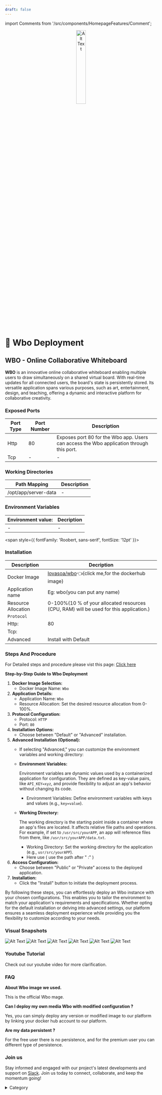 ```yaml
---
draft: false
---
```

import Comments from '/src/components/HomepageFeatures/Comment';

<p align="center">
  <img src="/img/t5t5.png" alt="Alt Text" width="25%"/>
</p>
<span style={{ fontFamily: 'Roobert, sans-serif', fontSize: '12pt' }}>

# 📓 Wbo Deployment

## WBO - Online Collaborative Whiteboard

**WBO** is an innovative online collaborative whiteboard enabling multiple users to draw simultaneously on a shared virtual board. With real-time updates for all connected users, the board's state is persistently stored. Its versatile application spans various purposes, such as art, entertainment, design, and teaching, offering a dynamic and interactive platform for collaborative creativity.

### Exposed Ports

| Port Type | Port Number | Description |
| --------- | ----------- | ----------- |
| Http      | 80        | Exposes port 80 for the Wbo app. Users can access the Wbo application through this port. |
| Tcp       | -           | -             |

### Working Directories

| Path Mapping                         | Description |
| ------------------------------------ | ----------- |
|/opt/app/server-data     | - |


### Environment Variables

|   **Environment value:**          | Decription                                                                                                               | 
| --------------------- | ------                                                                                                                   | 
|-       |  -                              |

</span>


<span style={{ fontFamily: 'Roobert, sans-serif', fontSize: '12pt' }}>

### Installation


|  Description          | Decription                                                                                                               | 
| --------------------- | ------                                                                                                                   | 
| Docker Image          |  [lovasoa/wbo](https://hub.docker.com/r/lovasoa/wbo)👈(click me,for the dockerhub image)                                   |
| Application name      |  Eg: wbo(you can put any name)                                                                                        | 
| Resource Allocation   |  0-100%(10 % of your allocated resources (CPU, RAM) will be used for this application.)                                  | 
| `Protocol`            |                                                                                                                          | 
|  Http:                | 80                                                                                                                     |
|  Tcp:                 |                                                                                                                          | 
|    Advanced           |    Install with Default                                                                                                  |



### Steps And Procedure

For Detailed steps and procedure please vist this page: [Click here](https://techscaleinfinite.github.io/introduction/cloud-float/Steps%20and%20procedure)


**Step-by-Step Guide to Wbo Deployment**

1. **Docker Image Selection:**
   * Docker Image Name: `Wbo`
2. **Application Details:**
   * Application Name: `Wbo`
   * Resource Allocation: Set the desired resource allocation from 0-100%.
3. **Protocol Configuration:**
   * Protocol: `HTTP`
   * Port: `80`
4. **Installation Options:**
   * Choose between "Default" or "Advanced" installation.
5. **Advanced Installation (Optional):**
   * If selecting "Advanced," you can customize the environment variables and working directory:
   *   **Environment Variables:**

       Environment variables are dynamic values used by a containerized application for configuration. They are defined as key-value pairs, like `API_KEY=xyz`, and provide flexibility to adjust an app's behavior without changing its code.

       * Environment Variables: Define environment variables with keys and values (e.g., `key=value`).
   *   **Working Directory:**

       The working directory is the starting point inside a container where an app's files are located. It affects relative file paths and operations. For example, if set to `/usr/src/yourAPP`, an app will reference files from there, like `/usr/src/yourAPP/data.txt`.

       * Working Directory: Set the working directory for the application (e.g., `usr/src/yourAPP`).
       * Here use ( use the path after   " :"  )
6. **Access Configuration:**
   * Choose between "Public" or "Private" access to the deployed application.
7. **Installation:**
   * Click the "Install" button to initiate the deployment process.

By following these steps, you can effortlessly deploy an Wbo instance with your chosen configurations. This enables you to tailor the environment to match your application's requirements and specifications. Whether opting for the default installation or delving into advanced settings, our platform ensures a seamless deployment experience while providing you the flexibility to customize according to your needs.

### Visual Snapshots

![Alt Text](/img/k7.png)
![Alt Text](/img/k8.png)
![Alt Text](/img/k77.png)
![Alt Text](/img/k88.png)
![Alt Text](/img/k776.png)
![Alt Text](/img/k8886.png)



### Youtube Tutorial&#x20;

Check out our youtube video for more clarification.

### FAQ

**About Wbo image we used.**

This is the official Wbo mage.

**Can I deploy my own media Wbo with modified configuration ?**

Yes, you can simply deploy any version or modified image to our platform by linking your docker hub account to our platform.

**Are my data persistent ?**

For the free user there is no persistence, and for the premium user you can different type of persistence.

### Join us

Stay informed and engaged with our project's latest developments and support on [Slack](https://app.slack.com/client/T04QS32JX6E/C04QKEWE146). Join us today to connect, collaborate, and keep the momentum going!&#x20;

<details>

<summary>Category</summary>

Kubernetes, cloud computing, DevOps, cloud services, hosting platform, container orchestration, cloud infrastructure, cloud deployment, cloud management, cloud technology, cloud solutions, Wbo

</details>

</span>


<Comments />